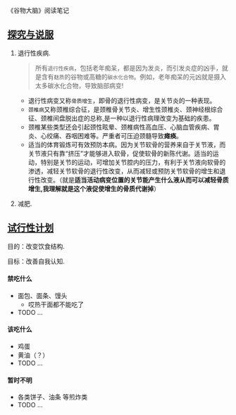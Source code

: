 《谷物大脑》阅读笔记

## [探究与说服](#探究与说服)

1. 退行性疾病.
    > 所有`退行性疾病`，包括老年痴呆，都是因为发炎，而引发炎症的凶手，就是含有`麸质`的谷物或高糖的`碳水化合物`。例如，老年痴呆的元凶就是摄入太多碳水化合物，导致脑部病变!

    - 退行性病变又称`骨质增生`，即骨的退行性病变，是关节炎的一种表现。
    - `颈椎病`又称颈椎综合征，是颈椎骨关节炎、增生性颈椎炎、颈神经根综合征、颈椎间盘脱出症的总称,是一种以退行性病理改变为基础的疾患。
    - 颈椎某些类型还会引起颈性眩晕、颈椎病性高血压、心脑血管疾病、胃炎、心绞痛、吞咽困难等。严重者可压迫颈髓导致**瘫痪**。
    - 适当的体育锻炼可有效预防本病。因为关节软骨的营养来自于关节液，而关节液只有靠“挤压”才能够进入软骨，促使软骨的新陈代谢。适当的运动，特别是关节的运动，可增加关节腔内的压力，有利于关节液向软骨的渗透，减轻关节软骨的退行性改变，从而减轻或预防关节软骨的增生和退行性改变。（就是**适当活动病变位置的关节能产生什么液从而可以减轻骨质增生,我理解就是这个液促使增生的骨质代谢掉**）

2. 减肥.

## [试行性计划](#试行性计划)

目的：改变饮食结构.

目标：改善自我认知.

#### 禁吃什么

- 面包、面条、馒头
    - 哎热干面都不能吃了
- TODO ...

#### 该吃什么

- 鸡蛋
- 黄油（？）
- TODO ...

#### 暂时不明

- 各类饼子、油条 等煎炸类
- TODO ...
